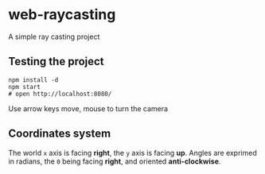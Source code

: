 # web-raycasting
A simple ray casting project

## Testing the project
```shell
npm install -d
npm start
# open http://localhost:8080/
```
Use arrow keys move, mouse to turn the camera

## Coordinates system
The world `x` axis is facing **right**, the `y` axis is facing **up**. 
Angles are exprimed in radians, the `0` being facing **right**, and oriented 
**anti-clockwise**. 
